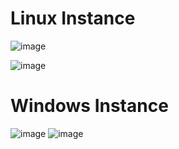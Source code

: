 # Linux Instance
![image](https://github.com/user-attachments/assets/e29b35e4-c36a-46e3-8f44-9209f49bd9ef)

![image](https://github.com/user-attachments/assets/e19b3c07-d476-499b-b34f-b3afeb78a331)

# Windows Instance
![image](https://github.com/user-attachments/assets/04fa3437-dbc5-40bd-a965-c1a9c4623705)
![image](https://github.com/user-attachments/assets/a0a26f7f-98fc-43df-b38f-73a6f4cbe0b6)
